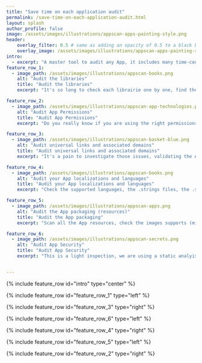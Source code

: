 ```yaml
---
title: "Save time on each application audit"
permalink: /save-time-on-each-application-audit.html
layout: splash
author_profile: false
image: /assets/images/illustrations/appscan-apps-painting-style.png
header:
    overlay_filter: 0.5 # same as adding an opacity of 0.5 to a black background
    overlay_image: /assets/images/illustrations/appscan-apps-painting-style.png
intro: 
  - excerpt: "A master tool to audit any App, it includes many time-consuming analyses: auditing libraries, checking permissions, checking universal links, analyzing translations, measuring the app's weight distribution, discovering potential security risks."
feature_row_1:
  - image_path: /assets/images/illustrations/appscan-books.png
    alt: "Audit the libraries"
    title: "Audit the libraries"
    excerpt: "It's so long to check each librairie one by one, find the Github project, have a look on the project activity, validate the vitality of the project and verify the licence."

feature_row_2:
  - image_path: /assets/images/illustrations/appscan-app-technologies.png
    alt: "Audit App Permissions"
    title: "Audit App Permissions"
    excerpt: "Do you really know if you are using the right permissions? Check outdated permissions, check missing permissions."

feature_row_3:
  - image_path: /assets/images/illustrations/appscan-basket-blue.png
    alt: "Audit universal links and associated domains"
    title: "Audit universal links and associated domains"
    excerpt: "It's a pain to investigate those issues, validating the Apple association file configuration on every associated domains you want. The tool checks the apple-app-site-association."

feature_row_4:
  - image_path: /assets/images/illustrations/appscan-books.png
    alt: "Audit your App localizations and languages"
    title: "Audit your App localizations and languages"
    excerpt: "Check the supported languages, the .strings files, the .stringDict files, discover missing localizable files, missing localizable keys, ensure the compatibility with your third party librairies"

feature_row_5:
  - image_path: /assets/images/illustrations/appscan-apps.png
    alt: "Audit the App packaging (resources)"
    title: "Audit the App packaging"
    excerpt: "Scan all the App resources, check the images supports (missing scales or assets), discover risky files, bad imports."

feature_row_6:
  - image_path: /assets/images/illustrations/appscan-secrets.png
    alt: "Audit App Security"
    title: "Audit App Security"
    excerpt: "This is a light inspection, we are using a static analyis of the compiled application but the tool is checking some classic parameters : AppTransportSecurity configuration, package resources to see if files are risky or not, a the possibility to discover alternative environements (with less security controls)."


---
```


{% include feature_row id="intro" type="center" %}

{% include feature_row id="feature_row_1" type="left" %}

{% include feature_row id="feature_row_3" type="right" %}

{% include feature_row id="feature_row_6" type="left" %}

{% include feature_row id="feature_row_4" type="right" %}

{% include feature_row id="feature_row_5" type="left" %}

{% include feature_row id="feature_row_2" type="right" %}
